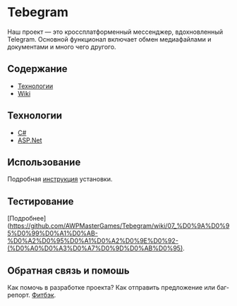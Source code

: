 # Tebegram
Наш проект — это кроссплатформенный мессенджер, вдохновленный Telegram. Основной функционал включает обмен медиафайлами и документами и много чего другого.

## Содержание

- <ins> [Технологии](https://github.com/AWPMasterGames/Tebegram/blob/main/README.md#%D1%82%D0%B5%D1%85%D0%BD%D0%BE%D0%BB%D0%BE%D0%B3%D0%B8%D0%B8)	</ins>
- <ins> [Wiki](https://github.com/AWPMasterGames/Tebegram/wiki)	</ins>

## Технологии

- <ins> C#	</ins>
- <ins> ASP.Net	</ins>

## Использование

Подробная [инструкция](https://github.com/AWPMasterGames/Tebegram/wiki/02_%D0%A3%D1%81%D1%82%D0%B0%D0%BD%D0%BE%D0%B2%D0%BA%D0%B0-%D0%B8-%D0%B7%D0%B0%D0%BF%D1%83%D1%81%D0%BA#%D1%83%D1%81%D1%82%D0%B0%D0%BD%D0%BE%D0%B2%D0%BA%D0%B0) установки.

## Тестирование

[Подробнее](https://github.com/AWPMasterGames/Tebegram/wiki/07_%D0%9A%D0%95%D0%99%D0%A1%D0%AB-%D0%A2%D0%95%D0%A1%D0%A2%D0%9E%D0%92-(%D0%A0%D0%A3%D0%A7%D0%9D%D0%AB%D0%95).

## Обратная связь и помошь
Как помочь в разработке проекта? Как отправить предложение или баг-репорт.
[Фитбэк](https://docs.google.com/forms/d/e/1FAIpQLSc5bHIBepWwhbfkXFlERIS5FmcU8wjlDdAZgtobFgl0gf7b2w/viewform?usp=dialog).
